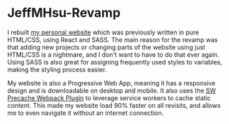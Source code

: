# JeffMHsu-Revamp
 
I rebuilt [my personal website](https://jeffmhsu.com/) which was previously written in pure HTML/CSS, using React and SASS. The main reason for the revamp was that adding new projects or changing parts of the website using just HTML/CSS is a nightmare, and I don't want to have to do that ever again. Using SASS is also great for assigning frequently used styles to variables, making the styling process easier.

My website is also a Progressive Web App, meaning it has a responsive design and is downloadable on desktop and mobile. It also uses the [SW Precache Webpack Plugin](https://www.npmjs.com/package/sw-precache-webpack-plugin) to leverage service workers to cache static content. This made my website load 90% faster on all revisits, and allows me to even navigate it without an internet connection.
